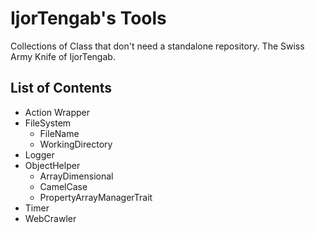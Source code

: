 IjorTengab's Tools
==================
Collections of Class that don't need a standalone repository.
The Swiss Army Knife of IjorTengab.

## List of Contents

 - Action Wrapper
 - FileSystem
    - FileName
    - WorkingDirectory
 - Logger
 - ObjectHelper
    - ArrayDimensional
    - CamelCase
    - PropertyArrayManagerTrait
 - Timer
 - WebCrawler
